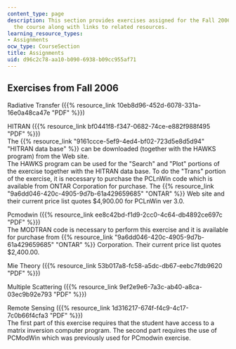 ```yaml
---
content_type: page
description: This section provides exercises assigned for the Fall 2006 version of
  the course along with links to related resources.
learning_resource_types:
- Assignments
ocw_type: CourseSection
title: Assignments
uid: d96c2c78-aa10-b090-6938-b09cc955af71
---
```


Exercises from Fall 2006
------------------------

Radiative Transfer ({{% resource_link 10eb8d96-452d-6078-331a-16e0a48ca47e "PDF" %}})

HITRAN ({{% resource_link bf0441f8-f347-0682-74ce-e882f988f495 "PDF" %}})  
The {{% resource_link "9161ccce-5ef9-4ed4-bf02-723d5e8d5d94" "HITRAN data base" %}} can be downloaded (together with the HAWKS program) from the Web site.  
The HAWKS program can be used for the "Search" and "Plot" portions of the exercise together with the HITRAN data base. To do the "Trans" portion of the exercise, it is necessary to purchase the PCLnWin code which is available from ONTAR Corporation for purchase. The {{% resource_link "9a6dd046-420c-4905-9d7b-61a429659685" "ONTAR" %}} Web site and their current price list quotes $4,900.00 for PCLnWin ver 3.0.

Pcmodwin ({{% resource_link ee8c42bd-f1d9-2cc0-4c64-db4892ce697c "PDF" %}})  
The MODTRAN code is necessary to perform this exercise and it is available for purchase from {{% resource_link "9a6dd046-420c-4905-9d7b-61a429659685" "ONTAR" %}} Corporation. Their current price list quotes $2,400.00.

Mie Theory ({{% resource_link 53b017a8-fc58-a5dc-db67-eebc7fdb9620 "PDF" %}})

Multiple Scattering ({{% resource_link 9ef2e9e6-7a3c-ab40-a8ca-03ec9b92e793 "PDF" %}})

Remote Sensing ({{% resource_link 1d316217-674f-f4c9-4c17-7c0b66f4cfa3 "PDF" %}})  
The first part of this exercise requires that the student have access to a matrix inversion computer program. The second part requires the use of PCModWin which was previously used for PCmodwin exercise.
